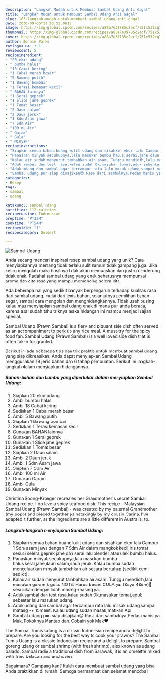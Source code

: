 ```yaml
---
description: "Langkah Mudah untuk Membuat Sambal Udang Anti Gagal"
title: "Langkah Mudah untuk Membuat Sambal Udang Anti Gagal"
slug: 167-langkah-mudah-untuk-membuat-sambal-udang-anti-gagal
date: 2020-09-06T19:20:52.961Z
image: https://img-global.cpcdn.com/recipes/a88a7e39785c2ecf/751x532cq70/sambal-udang-foto-resep-utama.jpg
thumbnail: https://img-global.cpcdn.com/recipes/a88a7e39785c2ecf/751x532cq70/sambal-udang-foto-resep-utama.jpg
cover: https://img-global.cpcdn.com/recipes/a88a7e39785c2ecf/751x532cq70/sambal-udang-foto-resep-utama.jpg
author: Ronnie Parks
ratingvalue: 3.1
reviewcount: 5
recipeingredient:
- "20 ekor udang"
- " bumbu halus"
- "18 Cabai kering"
- "1 Cabai merah besar"
- "5 Bawang putih"
- "1 Bawang bombai"
- "1 Terasi kemasan kecil"
- " BAHAN lainnya"
- "1 Serai geprek"
- "1 Slice jahe geprek"
- "1 Tomat besar"
- "2 Daun salam"
- "2 Daun jeruk"
- "1 Sdm Asam jawa"
- "7 Sdm Air"
- "100 ml Air"
- " Garam"
- " Gula"
- " Minyak"
recipeinstructions:
- "Siapkan semua bahan.buang kulit udang dan sisahkan ekor lalu Campur 1 Sdm asam jawa dengan 7 Sdm Air dalam mangkok kecil,iris tomat sesuai selera,geprek jahe dan serai lalu blender atau ulek bumbu halus."
- "Panaskan minyak secukupnya,lalu masukan bumbu halus,serai,jahe,daun salam,daun jeruk. Kalau bumbu sudah mengeluarkan minyak tambahkan air secara bertahap (sedikit demi sedikit)."
- "Kalau air sudah menyurut tambahkan air asam. Tunggu mendidih,lalu masukan garam &amp; gula. NOTE: Harus berani GULA ya. (Saya 4Sdm)😬 sesuaikan dengan lidah masing-masing ya."
- "Aduk sambal dan test rasa.kalau sudah Ok,masukan tomat,aduk sebentar lalu masukan udang."
- "Aduk udang dan sambal agar tercampur rata lalu masak udang sampai matang -+ 15menit. Kalau udang sudah masak,matikan Api."
- "Sambal udang pun siap disajikan😊 Rasa dari sambalnya,Pedas manis ya Mak. Pokoknya Mantap dah. Cobain yok Mak♥"
categories:
- Resep
tags:
- sambal
- udang

katakunci: sambal udang 
nutrition: 112 calories
recipecuisine: Indonesian
preptime: "PT32M"
cooktime: "PT54M"
recipeyield: "1"
recipecategory: Dessert

---
```



![Sambal Udang](https://img-global.cpcdn.com/recipes/a88a7e39785c2ecf/751x532cq70/sambal-udang-foto-resep-utama.jpg)

Anda sedang mencari inspirasi resep sambal udang yang unik? Cara menyiapkannya memang tidak terlalu sulit namun tidak gampang juga. Jika keliru mengolah maka hasilnya tidak akan memuaskan dan justru cenderung tidak enak. Padahal sambal udang yang enak seharusnya mempunyai aroma dan cita rasa yang mampu memancing selera kita.

Ada beberapa hal yang sedikit banyak berpengaruh terhadap kualitas rasa dari sambal udang, mulai dari jenis bahan, selanjutnya pemilihan bahan segar, sampai cara mengolah dan menghidangkannya. Tidak usah pusing kalau mau menyiapkan sambal udang enak di mana pun anda berada, karena asal sudah tahu triknya maka hidangan ini mampu menjadi sajian spesial.

Sambal Udang (Prawn Sambal) is a fiery and piquant side dish often served as an accompaniment to perk up any rice meal. A must-try for the spicy food fan. Sambal Udang (Prawn Sambal) is a well loved side dish that is often taken for granted.


Berikut ini ada beberapa tips dan trik praktis untuk membuat sambal udang yang siap dikreasikan. Anda dapat menyiapkan Sambal Udang menggunakan 19 jenis bahan dan 6 tahap pembuatan. Berikut ini langkah-langkah dalam menyiapkan hidangannya.

<!--inarticleads1-->

##### Bahan-bahan dan bumbu yang diperlukan dalam menyiapkan Sambal Udang:

1. Siapkan 20 ekor udang
1. Ambil  bumbu halus
1. Ambil 18 Cabai kering
1. Sediakan 1 Cabai merah besar
1. Ambil 5 Bawang putih
1. Siapkan 1 Bawang bombai
1. Sediakan 1 Terasi kemasan kecil
1. Gunakan  BAHAN lainnya
1. Gunakan 1 Serai geprek
1. Gunakan 1 Slice jahe geprek
1. Sediakan 1 Tomat besar
1. Siapkan 2 Daun salam
1. Ambil 2 Daun jeruk
1. Ambil 1 Sdm Asam jawa
1. Siapkan 7 Sdm Air
1. Ambil 100 ml Air
1. Gunakan  Garam
1. Ambil  Gula
1. Gunakan  Minyak


Christina Soong-Kroeger recreates her Grandmother&#39;s secret Sambal Udang recipe. I do love a spicy seafood dish. This recipe - Malaysian Sambal Udang (Prawn Sambal) - was created by my paternal Grandmother (my popo) and pieced together painstakingly by my cousin Carina. I&#39;ve adapted it further, as the ingredients are a little different in Australia, to. 

<!--inarticleads2-->

##### Langkah-langkah menyiapkan Sambal Udang:

1. Siapkan semua bahan.buang kulit udang dan sisahkan ekor lalu Campur 1 Sdm asam jawa dengan 7 Sdm Air dalam mangkok kecil,iris tomat sesuai selera,geprek jahe dan serai lalu blender atau ulek bumbu halus.
1. Panaskan minyak secukupnya,lalu masukan bumbu halus,serai,jahe,daun salam,daun jeruk. Kalau bumbu sudah mengeluarkan minyak tambahkan air secara bertahap (sedikit demi sedikit).
1. Kalau air sudah menyurut tambahkan air asam. Tunggu mendidih,lalu masukan garam &amp; gula. NOTE: Harus berani GULA ya. (Saya 4Sdm)😬 sesuaikan dengan lidah masing-masing ya.
1. Aduk sambal dan test rasa.kalau sudah Ok,masukan tomat,aduk sebentar lalu masukan udang.
1. Aduk udang dan sambal agar tercampur rata lalu masak udang sampai matang -+ 15menit. Kalau udang sudah masak,matikan Api.
1. Sambal udang pun siap disajikan😊 Rasa dari sambalnya,Pedas manis ya Mak. Pokoknya Mantap dah. Cobain yok Mak♥


The Sambal Tumis Udang is a classic Indonesian recipe and a delight to prepare. Are you looking for the best way to cook your prawns? The Sambal Tumis Udang is a classic Indonesian recipe and a delight to prepare. Sambal goreng udang or sambal shrimp (with fresh shrimp), also known as udang balado. Sambal radio a traditional dish from Sarawak, it is an omelette mixed with fried belacan and anchovies. 

Bagaimana? Gampang kan? Itulah cara membuat sambal udang yang bisa Anda praktikkan di rumah. Semoga bermanfaat dan selamat mencoba!
